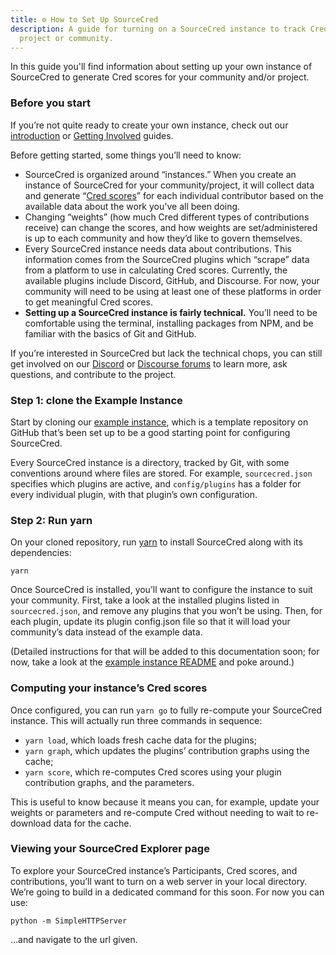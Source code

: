 ```yaml
---
title: ⚙️ How to Set Up SourceCred
description: A guide for turning on a SourceCred instance to track Cred in your
  project or community.
---
```

In this guide you'll find information about setting up your own instance of SourceCred to generate Cred scores for your community and/or project. 

[//]: # (What is the level of technical competence we're expecting from those who read this doc? If it's high, then we shouldn't waste too much time explaining basic tech concepts. The "before getting started" section below should explain the level of tech-knowledge you'll need and turn away those who won't be able to set up an instance on their own.)

### Before you start

If you’re not quite ready to create your own instance, check out our [introduction](https://sourcecred.io/docs/) or [Getting Involved](https://sourcecred.io/docs/beta/get-involved) guides.

[//]: # (Does this list truly contain the top most important things you'll need to know before getting started with creating your own sourcecred instance?)

Before getting started, some things you’ll need to know:

* SourceCred is organized around “instances.” When you create an instance of SourceCred for your community/project, it will collect data and generate “[Cred scores](/docs/beta/cred)” for each individual contributor based on the available data about the work you've all been doing. 
* Changing “weights” (how much Cred different types of contributions receive) can change the scores, and how weights are set/administered is up to each community and how they’d like to govern themselves.
* Every SourceCred instance needs data about contributions. This information comes from the SourceCred plugins which “scrape” data from a platform to use in calculating Cred scores. Currently, the available plugins include Discord, GitHub, and Discourse. For now, your community will need to be using at least one of these platforms in order to get meaningful Cred scores.
* **Setting up a SourceCred instance is fairly technical.** You’ll need to be comfortable using the terminal, installing packages from NPM, and be familiar with the basics of Git and GitHub. 

If you’re interested in SourceCred but lack the technical chops, you can still get involved on our [Discord](https://sourcecred.io/discord) or [Discourse forums](https://discourse.sourcecred.io/) to learn more, ask questions, and contribute to the project. 

### Step 1: clone the Example Instance

Start by cloning our [example instance](https://github.com/sourcecred/example-instance), which is a template repository on GitHub that’s been set up to be a good starting point for configuring SourceCred.

[//]: # (I'd love to see a true step by step guide with concrete tasks and simple instructions that lets anyone with the basic know-how quickly set up their instance. The content below feels very vague and indirect -granted I'm not a techie, so maybe I'm missing something-. If I were coming to this guide, I'd want it to be so clear and direct that it's more or less fool-proof.)

[//]: # (Future volution: "SourceCred project in a box" hosted solution where someone can create their own SC-powered project even more easily)

Every SourceCred instance is a directory, tracked by Git, with some conventions around where files are stored. For example, `sourcecred.json` specifies which plugins are active, and `config/plugins` has a folder for every individual plugin, with that plugin’s own configuration. 

### Step 2: Run yarn

On your cloned repository, run [yarn](https://classic.yarnpkg.com/lang/en/) to install SourceCred along with its dependencies:

```
yarn
```

Once SourceCred is installed, you’ll want to configure the instance to suit your community. First, take a look at the installed plugins listed in `sourcecred.json`, and remove any plugins that you won’t be using. Then, for each plugin, update its plugin config.json file so that it will load your community’s data instead of the example data. 

(Detailed instructions for that will be added to this documentation soon; for now, take a look at the [example instance README](https://github.com/sourcecred/example-instance) and poke around.)

### Computing your instance’s Cred scores

Once configured, you can run `yarn go` to fully re-compute your SourceCred instance. This will actually run three commands in sequence:

* `yarn load`, which loads fresh cache data for the plugins;
* `yarn graph`, which updates the plugins’ contribution graphs using the cache;
* `yarn score`, which re-computes Cred scores using your plugin contribution graphs, and the parameters.

This is useful to know because it means you can, for example, update your weights or parameters and re-compute Cred without needing to wait to re-download data for the cache.

### Viewing your SourceCred Explorer page

To explore your SourceCred instance’s Participants, Cred scores, and contributions, you’ll want to turn on a web server in your local directory. We’re going to build in a dedicated command for this soon. For now you can use:

```
python -m SimpleHTTPServer
``` 

…and navigate to the url given.

